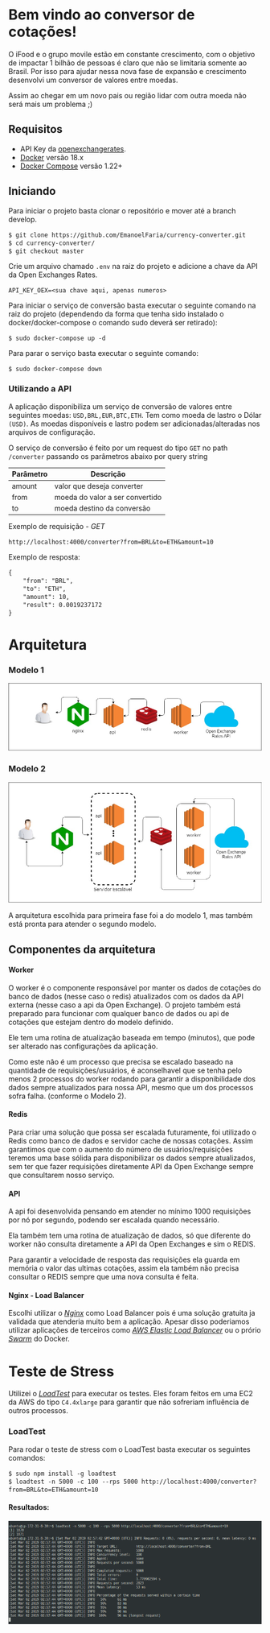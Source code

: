 # Bem vindo ao conversor de cotações!

O iFood e o grupo movile estão em constante crescimento, com o objetivo de impactar 1 bilhão de pessoas é claro que não se limitaria somente ao Brasil. Por isso para ajudar nessa nova fase de expansão e crescimento desenvolvi um conversor de valores entre moedas.

Assim ao chegar em um novo pais ou região lidar com outra moeda não será mais um problema ;)

## Requisitos

- API Key da [openexchangerates](https://openexchangerates.org).
- [Docker](https://www.docker.com/) versão 18.x
- [Docker Compose](https://docs.docker.com/compose/) versão 1.22+


## Iniciando

Para iniciar o projeto basta clonar o repositório e mover até a branch develop.

    $ git clone https://github.com/EmanoelFaria/currency-converter.git
    $ cd currency-converter/
	$ git checkout master

Crie um arquivo chamado `.env` na raiz do projeto e adicione a chave da API da Open Exchanges Rates.
	
	API_KEY_OEX=<sua chave aqui, apenas numeros>

Para iniciar o serviço de conversão basta executar o seguinte comando na raiz do projeto (dependendo da forma que tenha sido instalado o docker/docker-compose o comando sudo deverá ser retirado):

    $ sudo docker-compose up -d 

Para parar o serviço basta executar o seguinte comando:

	$ sudo docker-compose down


### Utilizando a API 

A aplicação disponibiliza um serviço de conversão de valores entre seguintes moedas: `USD,BRL,EUR,BTC,ETH`. Tem como moeda de lastro o Dólar `(USD)`. As moedas disponíveis e lastro podem ser adicionadas/alteradas nos arquivos de configuração.

O serviço de conversão é feito por um request do tipo `GET` no path `/converter` passando os parâmetros abaixo por query string

| Parâmetro  | Descrição |
|--|--|
| amount | valor que deseja converter |
| from | moeda do valor a ser convertido |
| to | moeda destino da conversão |


Exemplo de requisição - *GET* 

```
http://localhost:4000/converter?from=BRL&to=ETH&amount=10
```

Exemplo de resposta:

    
	{
	    "from": "BRL",
	    "to": "ETH",
	    "amount": 10,
	    "result": 0.0019237172
	}


# Arquitetura
### Modelo 1
![arquitetura](imgs/arquitetura1.jpg)

### Modelo 2
![arquitetura_autoscaling](imgs/arquitetura_as.jpg)

A arquitetura escolhida para primeira fase foi a do modelo 1, mas também está pronta para atender o segundo modelo.

## Componentes da arquitetura

#### Worker
O worker é o componente responsável por manter os dados de cotações do banco de dados (nesse caso o redis) atualizados com os dados da API externa (nesse caso a api da Open Exchange). O projeto também está preparado para funcionar com qualquer banco de dados ou api de cotações que estejam dentro do modelo definido.

Ele tem uma rotina de atualização baseada em tempo (minutos), que pode ser alterado nas configurações da aplicação.

Como este não é um processo que precisa se escalado baseado na quantidade de requisições/usuários, é aconselhavel que se tenha pelo menos 2 processos do worker rodando para garantir a disponibilidade dos dados sempre atualizados para nossa API, mesmo que um dos processos sofra falha. (conforme o Modelo 2).

#### Redis
Para criar uma solução que possa ser escalada futuramente, foi utilizado o Redis como banco de dados e servidor cache de nossas cotações. Assim garantimos que com o aumento do número de usuários/requisições teremos uma base sólida para disponibilizar os dados sempre atualizados, sem ter que fazer requisições diretamente API da Open Exchange sempre que consultarem nosso serviço. 

#### API
A api foi desenvolvida pensando em atender no mínimo 1000 requisições por nó por segundo, podendo ser escalada quando necessário. 

Ela também tem uma rotina de atualização de dados, só que diferente do worker não consulta diretamente a API da Open Exchanges e sim o REDIS. 

Para garantir a velocidade de resposta das requisições ela guarda em memória o valor das ultimas cotações, assim ela também não precisa consultar o REDIS sempre que uma nova consulta é feita.


#### Nginx - Load Balancer 

Escolhi utilizar o [*Nginx*](https://www.nginx.com/) como Load Balancer pois é uma solução gratuita ja validada que atenderia muito bem a aplicação. Apesar disso poderiamos utilizar aplicações de terceiros como [*AWS Elastic Load Balancer*](https://aws.amazon.com/pt/elasticloadbalancing/) ou o prório [*Swarm*](https://docs.docker.com/engine/swarm/) do Docker.


# Teste de Stress

Utilizei o [*LoadTest*](https://www.npmjs.com/package/loadtest) para executar os testes. Eles foram feitos em uma EC2 da AWS do tipo `C4.4xlarge` para garantir que não sofreriam influência de outros processos.

### LoadTest
Para rodar o teste de stress com o LoadTest basta executar os seguintes comandos:

	$ sudo npm install -g loadtest
	$ loadtest -n 5000 -c 100 --rps 5000 http://localhost:4000/converter?from=BRL&to=ETH&amount=10

#### Resultados:
![loadtest](imgs/loadtest.png)
